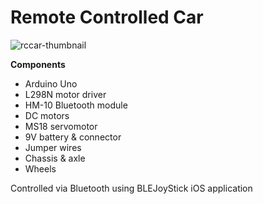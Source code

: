 # Remote Controlled Car
![rccar-thumbnail](https://github.com/jennnywu/rc-car/assets/46492662/17e60ae4-8fdc-436c-8e85-d6ab24cfdde8)

**Components**
- Arduino Uno
- L298N motor driver
- HM-10 Bluetooth module
- DC motors
- MS18 servomotor
- 9V battery & connector
- Jumper wires
- Chassis & axle
- Wheels

Controlled via Bluetooth using BLEJoyStick iOS application
